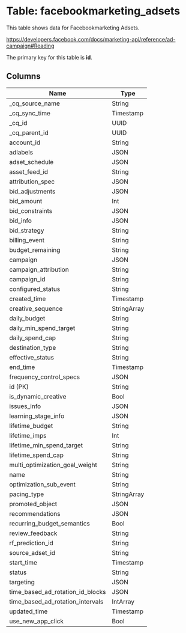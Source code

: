 # Table: facebookmarketing_adsets

This table shows data for Facebookmarketing Adsets.

https://developers.facebook.com/docs/marketing-api/reference/ad-campaign#Reading

The primary key for this table is **id**.

## Columns

| Name          | Type          |
| ------------- | ------------- |
|_cq_source_name|String|
|_cq_sync_time|Timestamp|
|_cq_id|UUID|
|_cq_parent_id|UUID|
|account_id|String|
|adlabels|JSON|
|adset_schedule|JSON|
|asset_feed_id|String|
|attribution_spec|JSON|
|bid_adjustments|JSON|
|bid_amount|Int|
|bid_constraints|JSON|
|bid_info|JSON|
|bid_strategy|String|
|billing_event|String|
|budget_remaining|String|
|campaign|JSON|
|campaign_attribution|String|
|campaign_id|String|
|configured_status|String|
|created_time|Timestamp|
|creative_sequence|StringArray|
|daily_budget|String|
|daily_min_spend_target|String|
|daily_spend_cap|String|
|destination_type|String|
|effective_status|String|
|end_time|Timestamp|
|frequency_control_specs|JSON|
|id (PK)|String|
|is_dynamic_creative|Bool|
|issues_info|JSON|
|learning_stage_info|JSON|
|lifetime_budget|String|
|lifetime_imps|Int|
|lifetime_min_spend_target|String|
|lifetime_spend_cap|String|
|multi_optimization_goal_weight|String|
|name|String|
|optimization_sub_event|String|
|pacing_type|StringArray|
|promoted_object|JSON|
|recommendations|JSON|
|recurring_budget_semantics|Bool|
|review_feedback|String|
|rf_prediction_id|String|
|source_adset_id|String|
|start_time|Timestamp|
|status|String|
|targeting|JSON|
|time_based_ad_rotation_id_blocks|JSON|
|time_based_ad_rotation_intervals|IntArray|
|updated_time|Timestamp|
|use_new_app_click|Bool|